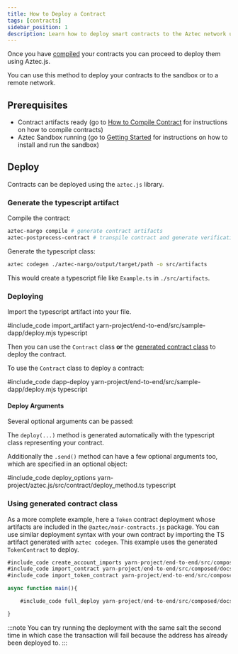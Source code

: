 ```yaml
---
title: How to Deploy a Contract
tags: [contracts]
sidebar_position: 1
description: Learn how to deploy smart contracts to the Aztec network using Aztec.js.
---
```


Once you have [compiled](../smart_contracts/how_to_compile_contract.md) your contracts you can proceed to deploy them using Aztec.js.

You can use this method to deploy your contracts to the sandbox or to a remote network.

## Prerequisites

- Contract artifacts ready (go to [How to Compile Contract](../smart_contracts/how_to_compile_contract.md) for instructions on how to compile contracts)
- Aztec Sandbox running (go to [Getting Started](../../getting_started.md) for instructions on how to install and run the sandbox)

## Deploy

Contracts can be deployed using the `aztec.js` library.

### Generate the typescript artifact

Compile the contract:

```bash
aztec-nargo compile # generate contract artifacts
aztec-postprocess-contract # transpile contract and generate verification keys
```

Generate the typescript class:

```bash
aztec codegen ./aztec-nargo/output/target/path -o src/artifacts
```

This would create a typescript file like `Example.ts` in `./src/artifacts`.

### Deploying

Import the typescript artifact into your file.

#include_code import_artifact yarn-project/end-to-end/src/sample-dapp/deploy.mjs typescript

Then you can use the `Contract` class **or** the [generated contract class](#using-generated-contract-class) to deploy the contract.

To use the `Contract` class to deploy a contract:

#include_code dapp-deploy yarn-project/end-to-end/src/sample-dapp/deploy.mjs typescript

#### Deploy Arguments

Several optional arguments can be passed:

The `deploy(...)` method is generated automatically with the typescript class representing your contract.

Additionally the `.send()` method can have a few optional arguments too, which are specified in an optional object:

#include_code deploy_options yarn-project/aztec.js/src/contract/deploy_method.ts typescript

### Using generated contract class

As a more complete example, here a `Token` contract deployment whose artifacts are included in the `@aztec/noir-contracts.js` package. You can use similar deployment syntax with your own contract by importing the TS artifact generated with `aztec codegen`. This example uses the generated `TokenContract` to deploy.

```ts
#include_code create_account_imports yarn-project/end-to-end/src/composed/docs_examples.test.ts raw
#include_code import_contract yarn-project/end-to-end/src/composed/docs_examples.test.ts raw
#include_code import_token_contract yarn-project/end-to-end/src/composed/docs_examples.test.ts raw

async function main(){

    #include_code full_deploy yarn-project/end-to-end/src/composed/docs_examples.test.ts raw

}
```

:::note
You can try running the deployment with the same salt the second time in which case the transaction will fail because the address has already been deployed to.
:::
